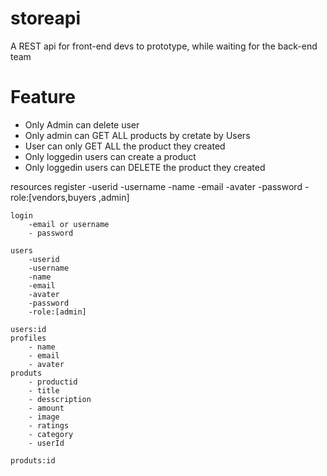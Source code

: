 # storeapi
A REST api for front-end devs to prototype, while waiting for the back-end team
# Feature
 - Only Admin can delete user
 - Only admin can GET ALL products by cretate by Users
 - User can only GET ALL the product they created
 - Only loggedin users can create a product
 - Only loggedin users can DELETE the product they created

resources
    register
        -userid
        -username
        -name
        -email
        -avater
        -password
        -role:[vendors,buyers ,admin]
    
    login
        -email or username
        - password

    users
        -userid
        -username
        -name
        -email
        -avater
        -password
        -role:[admin]
        
    users:id
    profiles
        - name
        - email
        - avater
    produts
        - productid
        - title
        - desscription
        - amount
        - image
        - ratings
        - category
        - userId

    produts:id

   

